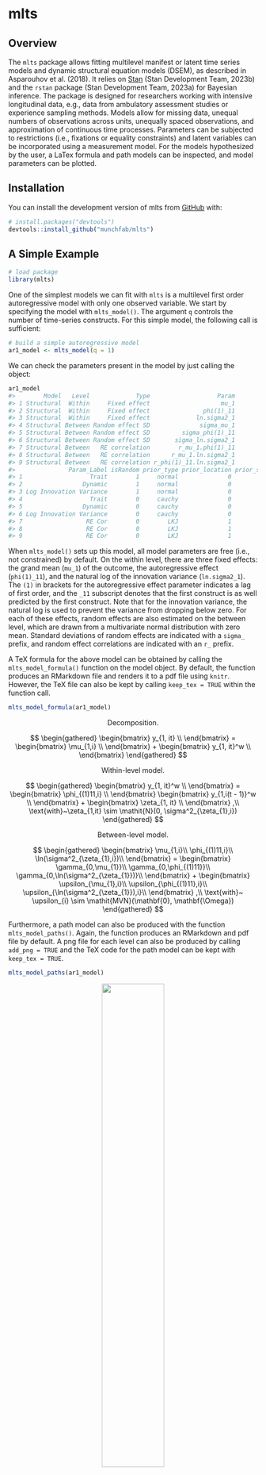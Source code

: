 
<!-- README.md is generated from README.Rmd. Please edit that file -->

# mlts

<!-- badges: start -->
<!-- badges: end -->

## Overview

The `mlts` package allows fitting multilevel manifest or latent time
series models and dynamic structural equation models (DSEM), as
described in Asparouhov et al. (2018). It relies on
[Stan](https://mc-stan.org) (Stan Development Team, 2023b) and the
`rstan` package (Stan Development Team, 2023a) for Bayesian inference.
The package is designed for researchers working with intensive
longitudinal data, e.g., data from ambulatory assessment studies or
experience sampling methods. Models allow for missing data, unequal
numbers of observations across units, unequally spaced observations, and
approximation of continuous time processes. Parameters can be subjected
to restrictions (i.e., fixations or equality constraints) and latent
variables can be incorporated using a measurement model. For the models
hypothesized by the user, a LaTex formula and path models can be
inspected, and model parameters can be plotted.

## Installation

You can install the development version of mlts from
[GitHub](https://github.com/) with:

``` r
# install.packages("devtools")
devtools::install_github("munchfab/mlts")
```

## A Simple Example

``` r
# load package
library(mlts)
```

One of the simplest models we can fit with `mlts` is a multilevel first
order autoregressive model with only one observed variable. We start by
specifying the model with `mlts_model()`. The argument `q` controls the
number of time-series constructs. For this simple model, the following
call is sufficient:

``` r
# build a simple autoregressive model
ar1_model <- mlts_model(q = 1)
```

We can check the parameters present in the model by just calling the
object:

``` r
ar1_model
#>        Model   Level             Type                   Param
#> 1 Structural  Within     Fixed effect                    mu_1
#> 2 Structural  Within     Fixed effect               phi(1)_11
#> 3 Structural  Within     Fixed effect             ln.sigma2_1
#> 4 Structural Between Random effect SD              sigma_mu_1
#> 5 Structural Between Random effect SD         sigma_phi(1)_11
#> 6 Structural Between Random effect SD       sigma_ln.sigma2_1
#> 7 Structural Between   RE correlation        r_mu_1.phi(1)_11
#> 8 Structural Between   RE correlation      r_mu_1.ln.sigma2_1
#> 9 Structural Between   RE correlation r_phi(1)_11.ln.sigma2_1
#>               Param_Label isRandom prior_type prior_location prior_scale
#> 1                   Trait        1     normal              0        10.0
#> 2                 Dynamic        1     normal              0         2.0
#> 3 Log Innovation Variance        1     normal              0        10.0
#> 4                   Trait        0     cauchy              0         2.5
#> 5                 Dynamic        0     cauchy              0         2.5
#> 6 Log Innovation Variance        0     cauchy              0         2.5
#> 7                  RE Cor        0        LKJ              1          NA
#> 8                  RE Cor        0        LKJ              1          NA
#> 9                  RE Cor        0        LKJ              1          NA
```

When `mlts_model()` sets up this model, all model parameters are free
(i.e., not constrained) by default. On the within level, there are three
fixed effects: the grand mean (`mu_1`) of the outcome, the
autoregressive effect (`phi(1)_11`), and the natural log of the
innovation variance (`ln.sigma2_1`). The `(1)` in brackets for the
autoregressive effect parameter indicates a lag of first order, and the
`_11` subscript denotes that the first construct is as well predicted by
the first construct. Note that for the innovation variance, the natural
log is used to prevent the variance from dropping below zero. For each
of these effects, random effects are also estimated on the between
level, which are drawn from a multivariate normal distribution with zero
mean. Standard deviations of random effects are indicated with a
`sigma_` prefix, and random effect correlations are indicated with an
`r_` prefix.

A TeX formula for the above model can be obtained by calling the
`mlts_model_formula()` function on the model object. By default, the
function produces an RMarkdown file and renders it to a pdf file using
`knitr`. However, the TeX file can also be kept by calling
`keep_tex = TRUE` within the function call.

``` r
mlts_model_formula(ar1_model)
```

<center>
Decomposition.
</center>

$$
\begin{gathered} \begin{bmatrix}
y_{1, it} \\
\end{bmatrix} = \begin{bmatrix}
\mu_{1,i} \\
\end{bmatrix}
+
\begin{bmatrix}
y_{1, it}^w \\
\end{bmatrix} \end{gathered}
$$

<center>
Within-level model.
</center>

$$
\begin{gathered} \begin{bmatrix}
y_{1, it}^w \\
\end{bmatrix} = \begin{bmatrix} \phi_{(1)11,i} \\ \end{bmatrix} \begin{bmatrix} y_{1,i(t - 1)}^w \\ \end{bmatrix} +  \begin{bmatrix} \zeta_{1, it} \\ \end{bmatrix} ,\\ 
\text{with}~\zeta_{1,it} \sim \mathit{N}(0, \sigma^2_{\zeta_{1},i})  \end{gathered}
$$

<center>
Between-level model.
</center>

$$
\begin{gathered} \begin{bmatrix} \mu_{1,i}\\
\phi_{(1)11,i}\\
\ln(\sigma^2_{\zeta_{1},i})\\ \end{bmatrix} = \begin{bmatrix} \gamma_{0,\mu_{1}}\\
\gamma_{0,\phi_{(1)11}}\\
\gamma_{0,\ln(\sigma^2_{\zeta_{1}})}\\ \end{bmatrix} +
  \begin{bmatrix} \upsilon_{\mu_{1},i}\\
\upsilon_{\phi_{(1)11},i}\\
\upsilon_{\ln(\sigma^2_{\zeta_{1}}),i}\\ \end{bmatrix} ,\\ 
\text{with}~
  \upsilon_{i} \sim \mathit{MVN}(\mathbf{0}, \mathbf{\Omega})  \end{gathered}
$$

Furthermore, a path model can also be produced with the function
`mlts_model_paths()`. Again, the function produces an RMarkdown and pdf
file by default. A png file for each level can also be produced by
calling `add_png = TRUE` and the TeX code for the path model can be kept
with `keep_tex = TRUE`.

``` r
mlts_model_paths(ar1_model)
```

<p align="center">
<img src="vignettes/pathmodel_ar1.png" width="50%" style="display: block; margin: auto;" />
</p>

To fit the above model, we pass it together with the data set to
`mlts_fit()`. The data set for this example is an artificial data set
simulated from an autoregressive model:

``` r
head(ar1_data)
#>   ID time    Y1
#> 1  1    1  1.16
#> 2  1    2 -0.29
#> 3  1    3  0.40
#> 4  1    4 -0.18
#> 5  1    5 -0.66
#> 6  1    6  0.42
```

We need to specify the variable in `data` that contains the time-series
process in the `ts` argument and the variable that contains the unit
identifier in the `id` argument. With the argument `tinterval`, the time
interval for approximation of a continuous time process can be specified
Asparouhov et al. (2018). We don’t specify it here, but see the Vignette
*Approximation of a Continuous Time Model* for more details.

``` r
ar1_fit <- mlts_fit(
  model = ar1_model,
  data = ar1_data,
  id = "ID",
  ts = "Y1",
  iter = 4000
)
```

The model `summary()` shows general information about the model and
data:

``` r
summary(ar1_fit)
#> Call:
#> mlts_model(q = 1, max_lag = 1)
#> Time series variables as indicated by parameter subscripts: 
#>    1 --> Y1
#> Data: 2500 observations in 50 IDs
#> Model convergence criteria: 
#>   Maximum Potential Scale Reduction Factor (PSR; Rhat): 1.009 (should be < 1.01)
#>   Minimum Bulk ESS: 575 (should be > 200, 100 per chain) 
#>   Minimum Tail ESS: 566 (should be > 200, 100 per chain) 
#>   Number of divergent transitions: 0 (should be 0) 
#> 
#> Fixed Effects:
#>              Post. Mean Post. Median Post. SD   2.5%  97.5% Rhat Bulk_ESS
#>         mu_1      0.731        0.731    0.090  0.552  0.910    1     5357
#>    phi(1)_11      0.275        0.276    0.029  0.218  0.331    1     2433
#>  ln.sigma2_1     -0.304       -0.304    0.043 -0.392 -0.217    1     2964
#>  Tail_ESS
#>      2695
#>      3051
#>      3013
#> 
#> Random Effects SDs:
#>              Post. Mean Post. Median Post. SD  2.5% 97.5%  Rhat Bulk_ESS
#>         mu_1      0.600        0.595    0.068 0.481 0.749 1.000     5042
#>    phi(1)_11      0.134        0.134    0.032 0.069 0.198 1.009      582
#>  ln.sigma2_1      0.231        0.229    0.045 0.147 0.323 1.002     1266
#>  Tail_ESS
#>      3082
#>       566
#>      1376
#> 
#> Random Effects Correlations:
#>                        Post. Mean Post. Median Post. SD   2.5% 97.5%  Rhat
#>         mu_1.phi(1)_11      0.017        0.018    0.213 -0.396 0.435 1.001
#>       mu_1.ln.sigma2_1      0.217        0.224    0.187 -0.159 0.569 1.000
#>  phi(1)_11.ln.sigma2_1      0.114        0.118    0.260 -0.391 0.607 1.000
#>  Bulk_ESS Tail_ESS
#>      2116     2477
#>      2398     2726
#>      1056     1736
#> 
#> Samples were drawn using NUTS on Thu Apr 25 12:39:28 2024.
#> For each parameter, Bulk_ESS and Tail_ESS are measures of effective
#> sample size, and Rhat is the potential scale reduction factor
#> on split chains (at convergence, Rhat = 1).
```

The line
`Time series variables as indicated by parameter subscripts: 1 --> Y1`
shows that model parameters indexed by a `_1` refer to the variable `Y1`
in the data set. The `Model convergence criteria` provide an overview
across convergence diagnostics for all model parameters (i.e., also
parameters which are not printed in the `summary()` by default). For the
simple AR1-model, all parameters converged well after 4,000 iterations.

The section `Fixed Effects` provides information about the fixed effects
in the model, i.e., $\gamma_{0, \mu_1}$, $\gamma_{0, \phi_{(1)11}}$, and
$\gamma_{0,\ln(\sigma^2_{\zeta_{1}})}$ in the above formula. For
example, the posterior mean of the autoregressive effect parameter
`phi(1)_11` is estimated at .275 with 95%-credible interval \[.218,
.331\]. The log variance of the innovations $\zeta_{1t}$ is estimated at
-.304. The estimate needs to be exponentiated to be on the original
scale: exp(-.304) = 0.738.

The section `Random Effects SDs` shows standard deviations of the random
effects $\upsilon_{\mu_{1},i}$, $\upsilon_{\phi_{(1)11},i}$, and
$\upsilon_{\ln(\sigma^2_{\zeta_{1}}),i}$. The section
`Random Effects Correlations` shows correlations between random effects.
For example, while random effects of the person mean
$\upsilon_{\mu_{1},i}$ and the autoregressive effect
$\upsilon_{\phi_{(1)11},i}$ display nearly no correlation, 0.017, there
is a positive correlation between the person mean and log innovation
variance, 0.217. This indicates that individuals with a higher person
mean in the variable `Y1` also tend to have a higher innovation
variance.

The parameter estimates can also be plotted with the
`mtls_plot()`-function. By default, forest plots of model parameters are
produced. The `what`-argument controls what parameter types are plotted
(e.g., fixed effects, random effect standard deviations, and other).

``` r
mlts_plot(ar1_fit, type = "fe", what = "Fixed effect")
```

<img src="man/figures/README-ar1_plot-1.png" width="60%" style="display: block; margin: auto;" />

## References

<div id="refs" class="references csl-bib-body hanging-indent"
entry-spacing="0" line-spacing="2">

<div id="ref-Asparouhov2018" class="csl-entry">

Asparouhov, T., Hamaker, E. L., & Muthén, B. (2018). Dynamic Structural
Equation Models. *Structural Equation Modeling: A Multidisciplinary
Journal*, *25*(3), 359–388.
<https://doi.org/10.1080/10705511.2017.1406803>

</div>

<div id="ref-rStan2023" class="csl-entry">

Stan Development Team. (2023a). *<span class="nocase">RStan: the R
interface to Stan</span>*. <https://mc-stan.org/>

</div>

<div id="ref-Stan2023" class="csl-entry">

Stan Development Team. (2023b). *<span class="nocase">Stan Modeling
Language Users Guide and Reference Manual, Version 2.31</span>*.
<https://mc-stan.org/>

</div>

</div>

